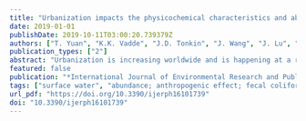 ```yaml
---
title: "Urbanization impacts the physicochemical characteristics and abundance of fecal markers and bacterial pathogens in surface water"
date: 2019-01-01
publishDate: 2019-10-11T03:00:20.739379Z
authors: ["T. Yuan", "K.K. Vadde", "J.D. Tonkin", "J. Wang", "J. Lu", "Z. Zhang", "Y. Zhang", "A.J. McCarthy", "R. Sekar"]
publication_types: ["2"]
abstract: "Urbanization is increasing worldwide and is happening at a rapid rate in China in line with economic development. Urbanization can lead to major changes in freshwater environments through multiple chemical and microbial contaminants. We assessed the impact of urbanization on physicochemical characteristics and microbial loading in canals in Suzhou, a city that has experienced rapid urbanization in recent decades. Nine sampling locations covering three urban intensity classes (high, medium and low) in Suzhou were selected for field studies and three locations in Huangshan (natural reserve) were included as pristine control locations. Water samples were collected for physicochemical, microbiological and molecular analyses. Compared to medium and low urbanization sites, there were statistically significant higher levels of nutrients and total and thermotolerant coliforms (or fecal coliforms) in highly urbanized locations. The effect of urbanization was also apparent in the abundances of human-associated fecal markers and bacterial pathogens in water samples from highly urbanized locations. These results correlated well with land use types and anthropogenic activities at the sampling sites. The overall results indicate that urbanization negatively impacts water quality, providing high levels of nutrients and a microbial load that includes fecal markers and pathogens."
featured: false
publication: "*International Journal of Environmental Research and Public Health*"
tags: ["surface water", "abundance; anthropogenic effect; fecal coliform; nutrient; pathogen; physicochemical property; surface water; urbanization; water quality", "Article; controlled study; correlational study; environmental impact; eutrophication; fecal coliform; health hazard; human; infectious agent; land use; microbial contamination; microbiology; nonhuman; physical chemistry; population abundance; urban area; urbanization; water sampling", "Anhui; China; Jiangsu; Mount Huang; Suzhou", "Bacteria (microorganisms)"]
url_pdf: "https://doi.org/10.3390/ijerph16101739"
doi: "10.3390/ijerph16101739"
---
```


